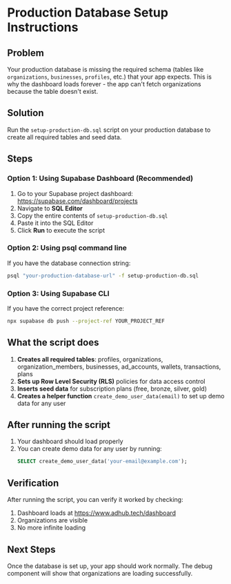 # Production Database Setup Instructions

## Problem
Your production database is missing the required schema (tables like `organizations`, `businesses`, `profiles`, etc.) that your app expects. This is why the dashboard loads forever - the app can't fetch organizations because the table doesn't exist.

## Solution
Run the `setup-production-db.sql` script on your production database to create all required tables and seed data.

## Steps

### Option 1: Using Supabase Dashboard (Recommended)
1. Go to your Supabase project dashboard: https://supabase.com/dashboard/projects
2. Navigate to **SQL Editor**
3. Copy the entire contents of `setup-production-db.sql`
4. Paste it into the SQL Editor
5. Click **Run** to execute the script

### Option 2: Using psql command line
If you have the database connection string:
```bash
psql "your-production-database-url" -f setup-production-db.sql
```

### Option 3: Using Supabase CLI
If you have the correct project reference:
```bash
npx supabase db push --project-ref YOUR_PROJECT_REF
```

## What the script does
1. **Creates all required tables**: profiles, organizations, organization_members, businesses, ad_accounts, wallets, transactions, plans
2. **Sets up Row Level Security (RLS)** policies for data access control
3. **Inserts seed data** for subscription plans (free, bronze, silver, gold)
4. **Creates a helper function** `create_demo_user_data(email)` to set up demo data for any user

## After running the script
1. Your dashboard should load properly
2. You can create demo data for any user by running:
   ```sql
   SELECT create_demo_user_data('your-email@example.com');
   ```

## Verification
After running the script, you can verify it worked by checking:
1. Dashboard loads at https://www.adhub.tech/dashboard
2. Organizations are visible
3. No more infinite loading

## Next Steps
Once the database is set up, your app should work normally. The debug component will show that organizations are loading successfully. 
